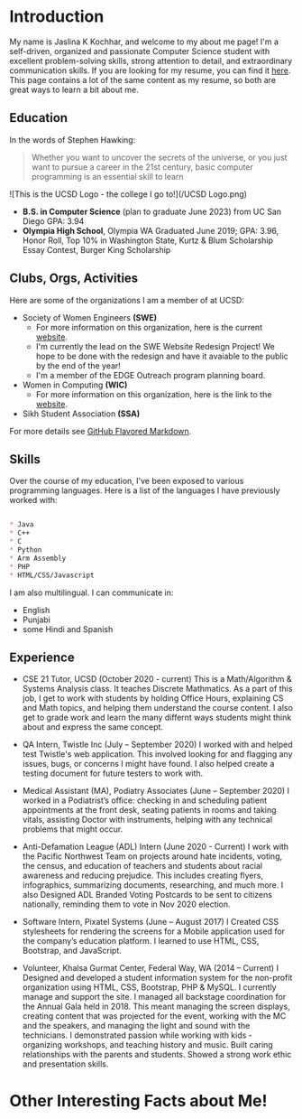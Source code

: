 # Introduction


My name is Jaslina K Kochhar, and welcome to my about me page!
I'm a self-driven, organized and passionate Computer Science student with excellent problem-solving skills, strong attention to detail, and extraordinary communication skills.
If you are looking for my resume, you can find it [here](/JaslinaKochhar_CurrentResume.pdf). This page contains a lot of the same content as my resume, so both are great ways to learn a bit about me.


## Education

In the words of Stephen Hawking:

> Whether you want to uncover the secrets of the universe, or you just want to pursue a career in the 21st century, basic computer programming is an essential skill to learn

![This is the UCSD Logo - the college I go to!](/UCSD Logo.png)
* **B.S. in Computer Science** (plan to graduate June 2023) from UC San Diego
  GPA: 3.94
* **Olympia High School**, Olympia WA
  Graduated June 2019; GPA: 3.96, Honor Roll, Top 10% in Washington State, Kurtz & Blum Scholarship Essay Contest, Burger King Scholarship




## Clubs, Orgs, Activities

Here are some of the organizations I am a member of at UCSD:

* Society of Women Engineers **(SWE)**
  - For more information on this organization, here is the current [website](https://swe.ucsd.edu/).
  - I'm currently the lead on the SWE Website Redesign Project! We hope to be done with the redesign and have it avaiable to the public by the end of the year!
  - I'm a member of the EDGE Outreach program planning board.
* Women in Computing **(WIC)**
  - For more information on this organization, here is the link to the [website](https://wic.ucsd.edu/).
* Sikh Student Association **(SSA)**



For more details see [GitHub Flavored Markdown](https://guides.github.com/features/mastering-markdown/).



## Skills

Over the course of my education, I've been exposed to various programming languages. Here is a list of the languages I have previously worked with:

```markdown

* Java
* C++
* C
* Python
* Arm Assembly
* PHP
* HTML/CSS/Javascript

```


I am also multilingual. I can communicate in:

* English
* Punjabi
* some Hindi and Spanish




## Experience

- CSE 21 Tutor, UCSD (October 2020 - current)
This is a Math/Algorithm & Systems Analysis class. It teaches Discrete Mathmatics.
As a part of this job, I get to work with students by holding Office Hours, explaining CS and Math topics, and helping them understand the course content. I also get to grade work and learn the many differnt ways students might think about and express the same concept.

- QA Intern, Twistle Inc (July – September 2020)
I worked with and helped test Twistle's web application. This involved looking for and flagging any issues, bugs, or concerns I might have found. I also helped create a testing document for future testers to work with.

- Medical Assistant (MA), Podiatry Associates (June – September 2020)
I worked in a Podiatrist’s office: checking in and scheduling patient appointments at the front desk, seating patients in rooms and taking vitals, assisting Doctor with instruments, helping with any technical problems that might occur.

- Anti-Defamation League (ADL) Intern (June 2020 - Current)
I work with the Pacific Northwest Team on projects around hate incidents, voting, the census, and education of teachers and students about racial awareness and reducing prejudice. This includes creating flyers, infographics, summarizing documents, researching, and much more.
I also Designed ADL Branded Voting Postcards to be sent to citizens nationally, reminding them to vote in Nov 2020 election.

- Software Intern, Pixatel Systems (June – August 2017)
I Created CSS stylesheets for rendering the screens for a Mobile application used for the company’s education platform. I learned to use HTML, CSS, Bootstrap, and JavaScript.

- Volunteer, Khalsa Gurmat Center, Federal Way, WA (2014 – Current)
I Designed and developed a student information system for the non-profit organization using HTML, CSS, Bootstrap, PHP & MySQL. I currently manage and support the site.
I managed all backstage coordination for the Annual Gala held in 2018. This meant managing the screen displays, creating content that was projected for the event, working with the MC and the speakers, and managing the light and sound with the technicians.
I demonstrated passion while working with kids - organizing workshops, and teaching history and music. Built caring relationships with the parents and students. Showed a strong work ethic and presentation skills.


# Other Interesting Facts about Me!

